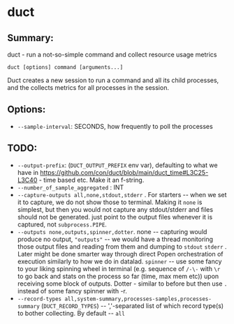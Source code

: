 # duct

## Summary:

duct - run a not-so-simple command and collect resource usage metrics

`duct [options] command [arguments...]`

Duct creates a new session to run a command and all its child processes, and the collects metrics for all processes in the session.

## Options:
   - `--sample-interval`: SECONDS, how frequently to poll the processes


## TODO:
   - `--output-prefix`:  (`DUCT_OUTPUT_PREFIX` env var), defaulting to what we have in https://github.com/con/duct/blob/main/duct_time#L3C25-L3C40 - time based etc. Make it an f-string.
   - `--number_of_sample_aggregated` : INT
   - `--capture-outputs all,none,stdout,stderr` . For starters -- when we set it to capture, we do not show those to terminal. Making it `none` is simplest, but then you would not capture any stdout/stderr and files should not be generated. just point to the output files whenever it is captured, not `subprocess.PIPE`.
   - `--outputs none,outputs,spinner,dotter`. none -- capturing would produce no output, `"outputs"` -- we would have a thread monitoring those output files and reading from them and dumping to `stdout` `stderr` . Later might be done smarter way through direct Popen orchestration of execution similarly to how we do in datalad. `spinner` -- use some fancy to your liking spinning wheel in terminal (e.g. sequence of `/-\-` with `\r` to go back and stats on the process so far (time, max mem etc)) upon receiving some block of outputs. Dotter - similar to before but then use `.` instead of some fancy spinner with -r.
   - `--record-types all,system-summary,processes-samples,processes-summary`  (`DUCT_RECORD_TYPES`) -- ','-separated list of which record type(s) to bother collecting. By default -- `all`
